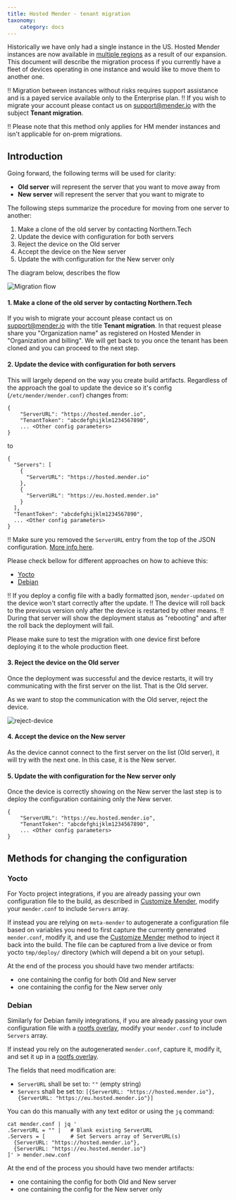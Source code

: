```yaml
---
title: Hosted Mender - tenant migration
taxonomy:
    category: docs
---
```



Historically we have only had a single instance in the US.
Hosted Mender instances are now available in [multiple regions](../../11.General/00.Hosted-Mender-regions/docs.md) as a result of our expansion.
This document will describe the migration process if you currently have a fleet of devices operating in one instance and would like to move them to another one.

!! Migration between instances without risks requires support assistance and is a payed service available only to the Enterprise plan.
!! If you wish to migrate your account please contact us on [support@mender.io](mailto:support@mender.io?subject=Tenant%20migration) with the subject **Tenant migration**.

!! Please note that this method only applies for HM mender instances and isn't applicable for on-prem migrations.

## Introduction

Going forward, the following terms will be used for clarity:
* **Old server** will represent the server that you want to move away from
* **New server** will represent the server that you want to migrate to


The following steps summarize the procedure for moving from one server to another:

1. Make a clone of the old server by contacting Northern.Tech
2. Update the device with configuration for both servers
3. Reject the device on the Old server
4. Accept the device on the New server
5. Update the with configuration for the New server only

The diagram below, describes the flow

![Migration flow](migration-flow.png)


#### 1. Make a clone of the old server by contacting Northern.Tech

If you wish to migrate your account please contact us on [support@mender.io](mailto:support@mender.io) with the title **Tenant migration**.
In that request please share you "Organization name" as registered on Hosted Mender in "Organization and billing".
We will get back to you once the tenant has been cloned and you can proceed to the next step.


#### 2. Update the device with configuration for both servers

This will largely depend on the way you create build artifacts.
Regardless of the approach the goal to update the device so it's config (`/etc/mender/mender.conf`) changes from:

```
{
    "ServerURL": "https://hosted.mender.io",
    "TenantToken": "abcdefghijklm1234567890",
    ... <Other config parameters>
}
```

to

```
{
  "Servers": [
    {
      "ServerURL": "https://hosted.mender.io"
    },
    {
      "ServerURL": "https://eu.hosted.mender.io"
    }
  ],
  "TenantToken": "abcdefghijklm1234567890",
  ... <Other config parameters>
}
```

!! Make sure you removed the `ServerURL` entry from the top of the JSON configuration. [More info here](../../03.Client-installation/07.Configuration-file/50.Configuration-options/docs.md#servers).

Please check bellow for different approaches on how to achieve this:

* [Yocto](#yocto)
* [Debian](#debian)

!! If you deploy a config file with a badly formatted json, `mender-updated` on the device won't start correctly after the update.
!! The device will roll back to the previous version only after the device is restarted by other means.
!! During that server will show the deployment status as "rebooting" and after the roll back the deployment will fail.

Please make sure to test the migration with one device first before deploying it to the whole production fleet.

#### 3. Reject the device on the Old server

Once the deployment was successful and the device restarts, it will try communicating with the first server on the list.
That is the Old server.

As we want to stop the communication with the Old server, reject the device.

![reject-device](reject-device.png)

#### 4. Accept the device on the New server

As the device cannot connect to the first server on the list (Old server), it will try with the next one.
In this case, it is the New server.

#### 5. Update the with configuration for the New server only

Once the device is correctly showing on the New server the last step is to deploy the configuration containing only the New server.

```
{
    "ServerURL": "https://eu.hosted.mender.io",
    "TenantToken": "abcdefghijklm1234567890",
    ... <Other config parameters>
}
```

## Methods for changing the configuration

### Yocto

For Yocto project integrations, if you are already passing your own configuration file to the build,
as described in [Customize Mender](../../05.Operating-System-updates-Yocto-Project/05.Customize-Mender/docs.md#configuration-file), modify your `mender.conf` to include `Servers` array.

If instead you are relying on `meta-mender` to autogenerate a configuration file based on variables
you need to first capture the currently generated `mender.conf`, modify it, and use the [Customize
Mender](../../05.Operating-System-updates-Yocto-Project/05.Customize-Mender/docs.md#configuration-file) method
to inject it back into the build. The file can be captured from a live device or from yocto
`tmp/deploy/` directory (which will depend a bit on your setup).

At the end of the process you should have two mender artifacts:
* one containing the config for both Old and New server
* one containing the config for the New server only


### Debian

Similarly for Debian family integrations, if you are already passing your own configuration file with a [rootfs overlay](../../04.Operating-System-updates-Debian-family/03.Customize-Mender/docs.md#configuration-file), modify your `mender.conf` to include `Servers` array.

If instead you rely on the autogenerated `mender.conf`, capture it, modify it, and set it up in a [rootfs overlay](../../04.Operating-System-updates-Debian-family/03.Customize-Mender/docs.md#configuration-file).

The fields that need modification are:
* `ServerURL` shall be set to: `""` (empty string)
* `Servers` shall be set to: `[{ServerURL: "https://hosted.mender.io"}, {ServerURL: "https://eu.hosted.mender.io"}]`

You can do this manually with any text editor or using the `jq` command:

```
cat mender.conf | jq '
.ServerURL = "" |   # Blank existing ServerURL
.Servers = [        # Set Servers array of ServerURL(s)
  {ServerURL: "https://hosted.mender.io"},
  {ServerURL: "https://eu.hosted.mender.io"}
]' > mender.new.conf
```

At the end of the process you should have two mender artifacts:
* one containing the config for both Old and New server
* one containing the config for the New server only

